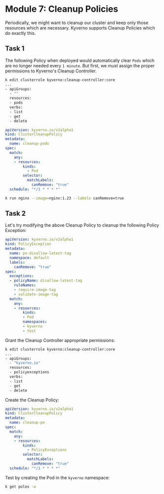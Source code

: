 # Module 7: Cleanup Policies

Periodically, we might want to cleanup our cluster and keep only those resources which are necessary. Kyverno supports Cleanup Policies which do exactly this.

## Task 1

The following Policy when deployed would automatically clear `Pods` which are no longer needed every `1 minute`. But first, we must assign the proper permissions to Kyverno's Cleanup Controller.
```bash
k edit clusterrole kyverno:cleanup-controller:core
...
- apiGroups:
  - ""
  resources:
  - pods
  verbs:
  - list
  - get
  - delete
```

```yaml
apiVersion: kyverno.io/v2alpha1
kind: ClusterCleanupPolicy
metadata:
  name: cleanup-pods
spec:
  match:
    any:
    - resources:
        kinds:
          - Pod
        selector:
          matchLabels:
            canRemove: "true"
  schedule: "*/1 * * * *"
```
```bash
k run nginx --image=nginx:1.23 --labels canRemove=true
```

## Task 2

Let's try modifying the above Cleanup Policy to cleanup the following Policy Exception:
```yaml
apiVersion: kyverno.io/v2alpha1
kind: PolicyException
metadata:
  name: pe-disallow-latest-tag
  namespace: default
  labels:
    canRemove: "true"
spec:
  exceptions:
  - policyName: disallow-latest-tag
    ruleNames:
    - require-image-tag
    - validate-image-tag
  match:
    any:
    - resources:
        kinds:
        - Pod
        namespaces:
        - kyverno
        - test
```

Grant the Cleanup Controller appropriate permissions:
```bash
k edit clusterrole kyverno:cleanup-controller:core
...
- apiGroups:
  - "kyverno.io"
  resources:
  - policyexceptions
  verbs:
  - list
  - get
  - delete
```

Create the Cleanup Policy:
```yaml
apiVersion: kyverno.io/v2alpha1
kind: ClusterCleanupPolicy
metadata:
  name: cleanup-pe
spec:
  match:
    any:
    - resources:
        kinds:
          - PolicyExceptions
        selector:
          matchLabels:
            canRemove: "true"
  schedule: "*/1 * * * *"
```

Test by creating the Pod in the `kyverno` namespace:
```bash
k get polex -w
```
